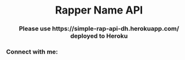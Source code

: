 <h1 align="center">Rapper Name API</h1>
<h3 align="center">Please use https://simple-rap-api-dh.herokuapp.com/ deployed to Heroku</h3>

<h3 align="left">Connect with me:</h3>
<p align="left">
</p>
